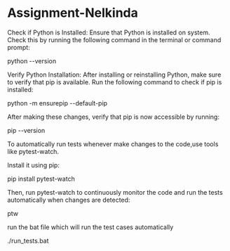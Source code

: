 # Assignment-Nelkinda
Check if Python is Installed:
Ensure that Python is installed on system. Check this by running the following command in the terminal or command prompt:

python --version

Verify Python Installation:
After installing or reinstalling Python, make sure to verify that pip is available. 
Run the following command to check if pip is installed:

python -m ensurepip --default-pip

After making these changes, verify that pip is now accessible by running:

pip --version

To automatically run tests whenever make changes to the code,use tools like pytest-watch. 

Install it using pip:

pip install pytest-watch

Then, run pytest-watch to continuously monitor the code and run the tests automatically when changes are detected:

ptw

run the bat file which will run the test cases automatically

./run_tests.bat
